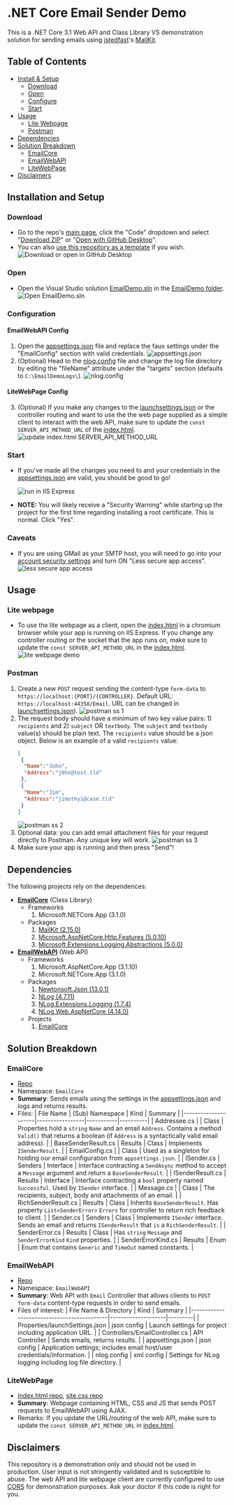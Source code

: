 # .NET Core Email Sender Demo
 This is a .NET Core 3.1 Web API and Class Library VS demonstration solution for sending emails using [jstedfast](https://github.com/jstedfast)'s [MailKit](https://github.com/jstedfast/MailKit).
 
 ## Table of Contents

* [Install & Setup](#installation-and-setup)
  * [Download](#download)
  * [Open](#open)
  * [Configure](#configuration)
  * [Start](#start)
* [Usage](#usage)
  * [Lite Webpage](#lite-webpage)
  * [Postman](#postman)
* [Dependencies](#dependencies)
* [Solution Breakdown](#solution-breakdown)
  * [EmailCore](#emailcore)
  * [EmailWebAPI](#emailwebapi)
  * [LiteWebPage](#litewebpage)
* [Disclaimers](#disclaimers)
 
## Installation and Setup
 
### Download
- Go to the repo's [main page](../../), click the "Code" dropdown and select "[Download ZIP](../../archive/refs/heads/main.zip)" or "[Open with GitHub Desktop](x-github-client://openRepo/https://github.com/Tr-st-n/DotNetCore-Email-Sender-Demo)".
- You can also [use this repository as a template](../../generate) if you wish.
![Download or open in GitHub Desktop](https://i.imgur.com/8I6TxCx.gif)

### Open
- Open the Visual Studio solution [EmailDemo.sln](/EmailDemo/EmailDemo.sln) in the [EmailDemo folder](/EmailDemo/).
![Open EmailDemo.sln](https://i.imgur.com/jSIgu62.gif)

### Configuration
#### EmailWebAPI Config
1. Open the [appsettings.json](/EmailDemo/EmailWebAPI/appsettings.json) file and replace the faux settings under the "EmailConfig" section with valid credentials.
![appsettings.json](https://i.imgur.com/Ex6iwdg.gif)
2. (Optional) Head to the [nlog.config](/EmailDemo/EmailWebAPI/nlog.config) file and change the log file directory by editing the "fileName" attribute under the "targets" section (defaults to `C:\EmailDemoLogs\`).
![nlog.config](https://i.imgur.com/tQJdXJc.gif)
#### LiteWebPage Config
3. (Optional) If you make any changes to the [launchsettings.json](/EmailDemo/EmailWebAPI/Properties/launchSettings.json) or the controller routing and want to use the the web page supplied as a simple client to interact with the web API, make sure to update the `const SERVER_API_METHOD_URL` of the [index.html](/EmailDemo/Index.html).
![update index.html SERVER_API_METHOD_URL](https://i.imgur.com/0aDlUcO.gif)

### Start
- If you've made all the changes you need to and your credentials in the [appsettings.json](/EmailDemo/EmailWebAPI/appsettings.json) are valid, you should be good to go!
  
  ![run in IIS Express](https://i.imgur.com/BwfgKUF.png)
- **NOTE:** You will likely receive a "Security Warning" while starting up the project for the first time regarding installing a root certificate. This is normal. Click "Yes".

### Caveats
- If you are using GMail as your SMTP host, you will need to go into your [account security settings](https://myaccount.google.com/security) and turn ON "Less secure app access".
![less secure app access](https://i.imgur.com/iM2fEmg.png)

## Usage

### Lite webpage

- To use the lite webpage as a client, open the [index.html](/EmailDemo/Index.html) in a chromium browser while your app is running on IIS Express. If you change any controller routing or the socket that the app runs on, make sure to update the `const SERVER_API_METHOD_URL` in the [index.html](/EmailDemo/Index.html).
![lite webpage demo](https://i.imgur.com/gIB9WTE.gif)

### Postman
1. Create a new `POST` request sending the content-type `form-data` to `https://localhost:{PORT}/{CONTROLLER}`. Default URL: `https://localhost:44358/Email`. URL can be changed in [launchsettings.json](/EmailDemo/EmailWebAPI/Properties/launchSettings.json)).
![postman ss 1](https://i.imgur.com/UIpIyPN.png)
2. The request body should have a minimum of two key value pairs: 1) `recipients` and 2) `subject` OR `textbody`. The `subject` and `textbody` value(s) should be plain text. The `recipients` value should be a json object. Below is an example of a valid `recipients` value:
    ```json
    [
     {
      "Name":"John",
      "Address":"j0hn@test.tld"
     },
     {
      "Name":"Jim",
      "Address":"jimothy1@case.tld"
     }
    ]
    ```
    ![postman ss 2](https://i.imgur.com/H3UfkiA.gif)
  3. Optional data: you can add email attachment files for your request directly to Postman. Any unique key will work.
    ![postman ss 3](https://i.imgur.com/9XSqaEc.png)
  4. Make sure your app is running and then press "Send"!

## Dependencies
The following projects rely on the dependences:
- [**EmailCore**](/EmailDemo/EmailCore) (Class Library)
  - Frameworks
    1. Microsoft.NETCore.App (3.1.0)
  - Packages
    1. [MailKit (2.15.0)](https://www.nuget.org/packages/MailKit/2.15.0)
    2. [Microsoft.AspNetCore.Http.Features (5.0.10)](https://www.nuget.org/packages/Microsoft.AspNetCore.Http.Features/5.0.10)
    3. [Microsoft.Extensions.Logging.Abstractions (5.0.0)](https://www.nuget.org/packages/Microsoft.Extensions.Logging.Abstractions/5.0.0)
- [**EmailWebAPI**](/EmailDemo/EmailWebAPI) (Web API)
  - Frameworks
    1. Microsoft.AspNetCore.App (3.1.10)
    2. Microsoft.NETCore.App (3.1.0)
  - Packages
    1. [Newtonsoft.Json (13.0.1)](https://www.nuget.org/packages/Newtonsoft.Json/13.0.1)
    2. [NLog (4.7.11)](https://www.nuget.org/packages/NLog/4.7.11)
    3. [NLog.Extensions.Logging (1.7.4)](https://www.nuget.org/packages/NLog.Extensions.Logging/1.7.4)
    4. [NLog.Web.AspNetCore (4.14.0)](https://www.nuget.org/packages/NLog.Web.AspNetCore/4.14.0)
  - Projects
    1. [EmailCore](/EmailDemo/EmailCore)

## Solution Breakdown
### EmailCore
- [Repo](/EmailDemo/EmailCore)
- Namespace: `EmailCore`
- **Summary**: Sends emails using the settings in the [appsettings.json](/EmailDemo/EmailWebAPI/appsettings.json) and logs and returns results.
- Files:
    | File Name           | (Sub) Namespace | Kind      | Summary  |
    |---------------------|-----------------|-----------|----------|
    | Addressee.cs        |                 | Class     | Properties hold a `string` `Name` and an email `Address`. Contains a method `Valid()` that returns a boolean (if `Address` is a syntactically valid email address). |
    | BaseSenderResult.cs | Results         | Class     | Implements `ISenderResult`. |
    | EmailConfig.cs      |                 | Class     | Used as a singleton for holding our email configuration from `appsettings.json`. |
    | ISender.cs          | Senders         | Interface | Interface contracting a `SendAsync` method to accept a `Message` argument and return a `BaseSenderResult`. |
    | ISenderResult.cs    | Results         | Interface | Interface contracting a `bool` property named `Successful`. Used by `ISender` interface. |
    | Message.cs          |                 | Class     | The recipients, subject, body and attachments of an email. |
    | RichSenderResult.cs | Results         | Class     | Inherits `BaseSenderResult`. Has property `List<SenderError>` `Errors` for controller to return rich feedback to client. |
    | Sender.cs           | Senders         | Class     | Implements `ISender` interface. Sends an email and returns `ISenderResult` that `is` a `RichSenderResult`. |
    | SenderError.cs      | Results         | Class     | Has `string` `Message` and `SenderErrorKind` `Kind` properties. |
    | SenderErrorKind.cs  | Results         | Enum      | Enum that contains `Generic` and `TimeOut` named constants. |

### EmailWebAPI
- [Repo](/EmailDemo/EmailWebAPI)
- Namespace: `EmailWebAPI`
- **Summary**: Web API with `Email` Controller that allows clients to `POST` `form-data` content-type requests in order to send emails.
- Files of interest:
    | File Name & Directory                      | Kind               | Summary |
    |--------------------------------------------|--------------------|---------|
    | Properties/launchSettings.json             | json config        | Launch settings for project including application URL. |
    | Controllers/EmailController.cs             | API Controller     | Sends emails, returns results. |
    | appsettings.json                           | json config        | Application settings; includes email host/user credentials/information. |
    | nlog.config                                | xml config         | Settings for NLog logging including log file directory. |

### LiteWebPage
- [Index.html repo](/EmailDemo/Index.html), [site.css repo](/EmailDemo/site.css)
- **Summary**: Webpage containing HTML, CSS and JS that sends POST requests to EmailWebAPI using AJAX.
- Remarks: If you update the URL/routing of the web API, make sure to update the `const SERVER_API_METHOD_URL` in [index.html](/EmailDemo/Index.html).

## Disclaimers
This repository is a demonstration only and should not be used in production. User input is not stringently validated and is susceptible to abuse. The web API and lite webpage client are currently configured to use [CORS](https://www.google.com/search?q=Cors) for demonstration purposes. Ask your doctor if this code is right for you.
